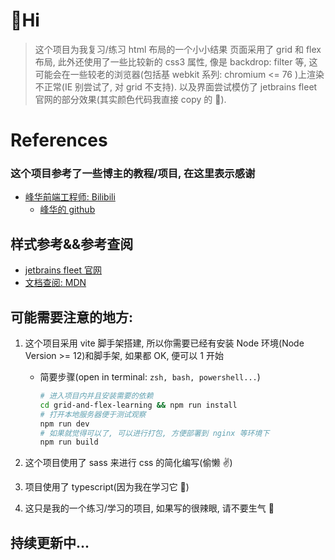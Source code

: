 # 👋Hi

> 这个项目为我复习/练习 html 布局的一个小小结果
> 页面采用了 grid 和 flex 布局, 此外还使用了一些比较新的 css3 属性, 像是 backdrop: filter 等, 这可能会在一些较老的浏览器(包括基 webkit 系列: chromium \<= 76 )上渲染不正常(IE 别尝试了, 对 grid 不支持). 以及界面尝试模仿了 jetbrains fleet 官网的部分效果(其实颜色代码我直接 copy 的 🤣).

# References

### 这个项目参考了一些博主的教程/项目, 在这里表示感谢

- [峰华前端工程师: Bilibili](https://space.bilibili.com/302954484)
  - [峰华的 github](https://github.com/zxuqian/html-css-examples)

## 样式参考&&参考查阅

- [jetbrains fleet 官网](https://www.jetbrains.com/zh-cn/fleet/)
- [文档查阅: MDN](https://developer.mozilla.org)

## 可能需要注意的地方:

1. 这个项目采用 vite 脚手架搭建, 所以你需要已经有安装 Node 环境(Node Version >= 12)和脚手架, 如果都 OK, 便可以 1 开始

   - 简要步骤(open in terminal: `zsh, bash, powershell...`)

     ```sh
     # 进入项目内并且安装需要的依赖
     cd grid-and-flex-learning && npm run install
     # 打开本地服务器便于测试观察
     npm run dev
     # 如果就觉得可以了, 可以进行打包, 方便部署到 nginx 等环境下
     npm run build

     ```

2. 这个项目使用了 sass 来进行 css 的简化编写(偷懒 ✌️)
3. 项目使用了 typescript(因为我在学习它 🤣)
4. 这只是我的一个练习/学习的项目, 如果写的很辣眼, 请不要生气 🤣

## 持续更新中...

